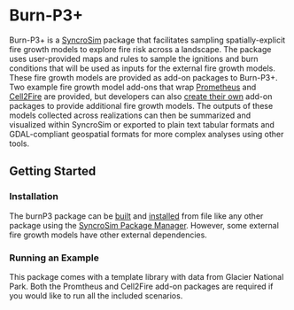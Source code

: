 # Burn-P3+

Burn-P3+ is a [SyncroSim](http://www.syncrosim.com) package that facilitates sampling spatially-explicit fire growth models to explore fire risk across a landscape. The package uses user-provided maps and rules to sample the ignitions and burn conditions that will be used as inputs for the external fire growth models. These fire growth models are provided as add-on packages to Burn-P3+. Two example fire growth model add-ons that wrap [Prometheus](https://github.com/BurnP3/BurnP3PlusPrometheus) and [Cell2Fire](https://github.com/BurnP3/BurnP3PlusCell2Fire) are provided, but developers can also [create their own](https://docs.syncrosim.com/how_to_guides/package_create_overview.html) add-on packages to provide additional fire growth models. The outputs of these models collected across realizations can then be summarized and visualized within SyncroSim or exported to plain text tabular formats and GDAL-compliant geospatial formats for more complex analyses using other tools.

## Getting Started

### Installation

The burnP3 package can be [built](https://docs.syncrosim.com/how_to_guides/package_create_bundle.html#step-2---bundle-the-package) and [installed](https://docs.syncrosim.com/how_to_guides/package_manager.html#2-installing-from-a-package-file) from file like any other package using the [SyncroSim Package Manager](https://docs.syncrosim.com/how_to_guides/package_manager.html). However, some external fire growth models have other external dependencies. 

### Running an Example

This package comes with a template library with data from Glacier National Park. Both the Promtheus and Cell2Fire add-on packages are required if you would like to run all the included scenarios.
